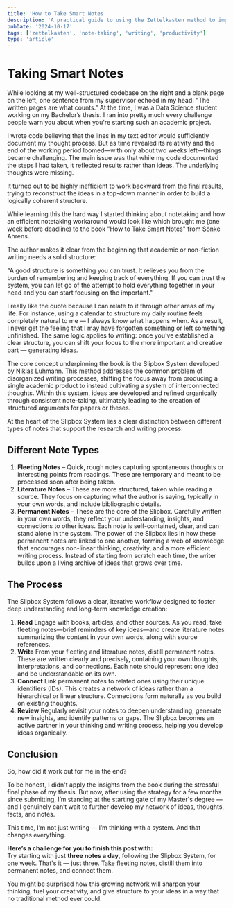```yaml
---
title: 'How to Take Smart Notes'
description: 'A practical guide to using the Zettelkasten method to improve thinking, writing, and learning by building a network of connected notes that turn reading into a creative and productive process.'
pubDate: '2024-10-17'
tags: ['zettelkasten', 'note-taking', 'writing', 'productivity']
type: 'article'
---
```



# Taking Smart Notes

While looking at my well-structured codebase on the right and a blank page on the left, one sentence from my supervisor echoed in my head: "The written pages are what counts." At the time, I was a Data Science student working on my Bachelor’s thesis. I ran into pretty much every challenge people warn you about when you're starting such an academic project.

I wrote code believing that the lines in my text editor would sufficiently document my thought process. But as time revealed its relativity and the end of the working period loomed—with only about two weeks left—things became challenging. The main issue was that while my code documented the steps I had taken, it reflected results rather than ideas. The underlying thoughts were missing.

It turned out to be highly inefficient to work backward from the final results, trying to reconstruct the ideas in a top-down manner in order to build a logically coherent structure.

While learning this the hard way I started thinking about notetaking and how an efficient notetaking workaround would look like which brought me (one week before deadline) to the book "How to Take Smart Notes" from Sönke Ahrens. 

The author makes it clear from the beginning that academic or non-fiction writing needs a solid structure:

"A good structure is something you can trust. It relieves you from the burden of remembering and keeping track of everything. If you can trust the system, you can let go of the attempt to hold everything together in your head and you can start focusing on the important."

I really like the quote because I can relate to it through other areas of my life. For instance, using a calendar to structure my daily routine feels completely natural to me — I always know what happens when. As a result, I never get the feeling that I may have forgotten something or left something unfinished. The same logic applies to writing: once you’ve established a clear structure, you can shift your focus to the more important and creative part — generating ideas.

The core concept underpinning the book is the Slipbox System developed by Niklas Luhmann. This method addresses the common problem of disorganized writing processes, shifting the focus away from producing a single academic product to instead cultivating a system of interconnected thoughts. Within this system, ideas are developed and refined organically through consistent note-taking, ultimately leading to the creation of structured arguments for papers or theses.

At the heart of the Slipbox System lies a clear distinction between different types of notes that support the research and writing process:

## Different Note Types

1) **Fleeting Notes** – Quick, rough notes capturing spontaneous thoughts or interesting points from readings. These are temporary and meant to be processed soon after being taken.
2) **Literature Notes** – These are more structured, taken while reading a source. They focus on capturing what the author is saying, typically in your own words, and include bibliographic details.
3) **Permanent Notes** – These are the core of the Slipbox. Carefully written in your own words, they reflect your understanding, insights, and connections to other ideas. Each note is self-contained, clear, and can stand alone in the system.
The power of the Slipbox lies in how these permanent notes are linked to one another, forming a web of knowledge that encourages non-linear thinking, creativity, and a more efficient writing process. Instead of starting from scratch each time, the writer builds upon a living archive of ideas that grows over time.

## The Process

The Slipbox System follows a clear, iterative workflow designed to foster deep understanding and long-term knowledge creation:

1) **Read**
Engage with books, articles, and other sources. As you read, take fleeting notes—brief reminders of key ideas—and create literature notes summarizing the content in your own words, along with source references.
2) **Write**
From your fleeting and literature notes, distill permanent notes. These are written clearly and precisely, containing your own thoughts, interpretations, and connections. Each note should represent one idea and be understandable on its own.
3) **Connect**
Link permanent notes to related ones using their unique identifiers (IDs). This creates a network of ideas rather than a hierarchical or linear structure. Connections form naturally as you build on existing thoughts.
4) **Review**
Regularly revisit your notes to deepen understanding, generate new insights, and identify patterns or gaps. The Slipbox becomes an active partner in your thinking and writing process, helping you develop ideas organically.

## Conclusion

So, how did it work out for me in the end?

To be honest, I didn't apply the insights from the book during the stressful final phase of my thesis. But now, after using the strategy for a few months since submitting, I’m standing at the starting gate of my Master's degree — and I genuinely can’t wait to further develop my network of ideas, thoughts, facts, and notes. 

This time, I’m not just writing — I’m thinking with a system. And that changes everything.

**Here’s a challenge for you to finish this post with:**  
Try starting with just **three notes a day**, following the Slipbox System, for one week. That's it — just three. Take fleeting notes, distill them into permanent notes, and connect them.

You might be surprised how this growing network will sharpen your thinking, fuel your creativity, and give structure to your ideas in a way that no traditional method ever could.

